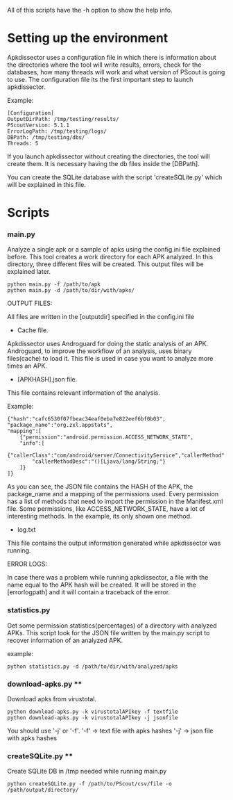 All of this scripts have the -h option to show the help info.

# Setting up the environment

Apkdissector uses a configuration file in which there is information about the directories where the tool
will write results, errors, check for the databases, how many threads will work and what version of PScout
is going to use. The configuration file its the first important step to launch apkdissector.

Example:

    [Configuration]
    OutputDirPath: /tmp/testing/results/
    PScoutVersion: 5.1.1
    ErrorLogPath: /tmp/testing/logs/
    DBPath: /tmp/testing/dbs/
    Threads: 5

If you launch apkdissector without creating the directories, the tool will create them. It is necessary
having the db files inside the [DBPath].

You can create the SQLite database with the script 'createSQLite.py' which will be explained in this file.

# Scripts

### main.py

Analyze a single apk or a sample of apks using the config.ini file explained before.
This tool creates a work directory for each APK analyzed. In this directory, three different files will be created.
This output files will be explained later.

    python main.py -f /path/to/apk
    python main.py -d /path/to/dir/with/apks/

OUTPUT FILES:

All files are written in the [outputdir] specified in the config.ini file

* Cache file.

Apkdissector uses Androguard for doing the static analysis of an APK. Androguard, to improve the workflow of an analysis,
uses binary files(cache) to load it. This file is used in case you want to analyze more times an APK.

* [APKHASH].json file.

This file contains relevant information of the analysis.

Example:

    {"hash":"cafc6530f07fbeac34eaf0eba7e822eef6bf0b03",
    "package_name":"org.zxl.appstats",
    "mapping":[
        {"permission":"android.permission.ACCESS_NETWORK_STATE",
	    "info":[
		    {"callerClass":"com/android/server/ConnectivityService","callerMethod":"getTetherableIfaces",
		    "callerMethodDesc":"()[Ljava/lang/String;"}
		]}
	]}

As you can see, the JSON file contains the HASH of the APK, the package_name and a mapping of the permissions used.
Every permission has a list of methods that need to import the permission in the Manifest.xml file. Some permissions,
like ACCESS_NETWORK_STATE, have a lot of interesting methods. In the example, its only shown one method.

* log.txt

This file contains the output information generated while apkdissector was running.

ERROR LOGS:

In case there was a problem while running apkdissector, a file with the name equal to the APK hash will be created.
It will be stored in the [errorlogpath] and it will contain a traceback of the error.

### statistics.py

Get some permission statistics(percentages) of a directory with analyzed APKs. This script look for the JSON
file written by the main.py script to recover information of an analyzed APK.

example:
    
    python statistics.py -d /path/to/dir/with/analyzed/apks

### download-apks.py **
Download apks from virustotal.

    python download-apks.py -k virustotalAPIkey -f textfile
    python download-apks.py -k virustotalAPIkey -j jsonfile

You should use  '-j' or '-f'.
'-f' -> text file with apks hashes
'-j' -> json file with apks hashes

### createSQLite.py **

Create SQLite DB in /tmp needed while running main.py

    python createSQLite.py -f /path/to/PScout/csv/file -o /path/output/directory/



